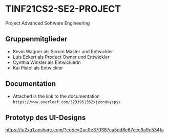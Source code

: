 # TINF21CS2-SE2-PROJECT
Project Advanced Software Engineering

## Gruppenmitglieder
- Kevin Wagner als Scrum Master und Entwickler
- Luis Eckert als Product Owner und Entwickler
- Cynthia Winkler als Entwicklerin
- Kai Pistol als Entwickler

## Documentation
- Attached is the link to the documentation `https://www.overleaf.com/3233951352xjzcndvycpys`

## Prototyp des UI-Designs
https://iu2xq1.axshare.com/?code=2ac0e370387ca5dd8e67eec9a9e534fa